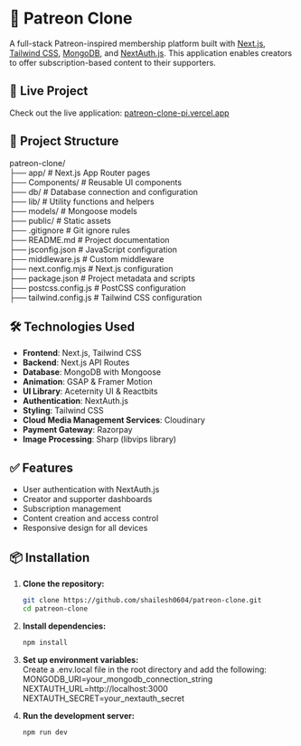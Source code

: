 # 🎨 Patreon Clone

A full-stack Patreon-inspired membership platform built with [Next.js](https://nextjs.org), [Tailwind CSS](https://tailwindcss.com/), [MongoDB](https://www.mongodb.com/), and [NextAuth.js](https://next-auth.js.org/). This application enables creators to offer subscription-based content to their supporters.

## 🚀 Live Project

Check out the live application: [patreon-clone-pi.vercel.app](https://patreon-clone-pi.vercel.app)

## 📂 Project Structure

patreon-clone/ <br />
├── app/ # Next.js App Router pages <br />
├── Components/ # Reusable UI components <br />
├── db/ # Database connection and configuration <br />
├── lib/ # Utility functions and helpers <br />
├── models/ # Mongoose models <br />
├── public/ # Static assets <br />
├── .gitignore # Git ignore rules <br />
├── README.md # Project documentation <br />
├── jsconfig.json # JavaScript configuration <br />
├── middleware.js # Custom middleware <br />
├── next.config.mjs # Next.js configuration<br />
├── package.json # Project metadata and scripts<br />
├── postcss.config.js # PostCSS configuration<br />
├── tailwind.config.js # Tailwind CSS configuration<br />

## 🛠️ Technologies Used

- **Frontend**: Next.js, Tailwind CSS
- **Backend**: Next.js API Routes
- **Database**: MongoDB with Mongoose
- **Animation**: GSAP & Framer Motion
- **UI Library**: Aceternity UI & Reactbits
- **Authentication**: NextAuth.js
- **Styling**: Tailwind CSS
- **Cloud Media Management Services**: Cloudinary
- **Payment Gateway**: Razorpay
- **Image Processing**: Sharp (libvips library)

## ✅ Features

- User authentication with NextAuth.js<br />
- Creator and supporter dashboards<br />
- Subscription management<br />
- Content creation and access control<br />
- Responsive design for all devices<br />

## 📦 Installation

1. **Clone the repository:**

   ```bash
   git clone https://github.com/shailesh0604/patreon-clone.git
   cd patreon-clone

   ```

2. **Install dependencies:**

   ```bash
   npm install

   ```

3. **Set up environment variables:**<br />
   Create a .env.local file in the root directory and add the following:<br />
   MONGODB_URI=your_mongodb_connection_string<br />
   NEXTAUTH_URL=http://localhost:3000<br />
   NEXTAUTH_SECRET=your_nextauth_secret<br />

4. **Run the development server:**

   ```bash
   npm run dev
   ```
